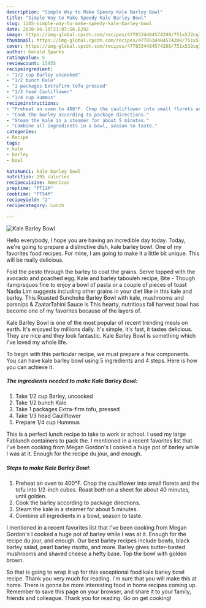 ```yaml
---
description: "Simple Way to Make Speedy Kale Barley Bowl"
title: "Simple Way to Make Speedy Kale Barley Bowl"
slug: 1145-simple-way-to-make-speedy-kale-barley-bowl
date: 2020-06-10T21:07:56.629Z
image: https://img-global.cpcdn.com/recipes/4778534484574208/751x532cq70/kale-barley-bowl-recipe-main-photo.jpg
thumbnail: https://img-global.cpcdn.com/recipes/4778534484574208/751x532cq70/kale-barley-bowl-recipe-main-photo.jpg
cover: https://img-global.cpcdn.com/recipes/4778534484574208/751x532cq70/kale-barley-bowl-recipe-main-photo.jpg
author: Gerald Sparks
ratingvalue: 5
reviewcount: 15455
recipeingredient:
- "1/2 cup Barley uncooked"
- "1/2 bunch Kale"
- "1 packages Extrafirm tofu pressed"
- "1/3 head Cauliflower"
- "1/4 cup Hummus"
recipeinstructions:
- "Preheat an oven to 400°F. Chop the cauliflower into small florets and the tofu into 1/2-inch cubes. Roast both on a sheet for about 40 minutes, until golden."
- "Cook the barley according to package directions."
- "Steam the kale in a steamer for about 5 minutes."
- "Combine all ingredients in a bowl, season to taste."
categories:
- Recipe
tags:
- kale
- barley
- bowl

katakunci: kale barley bowl 
nutrition: 195 calories
recipecuisine: American
preptime: "PT12M"
cooktime: "PT54M"
recipeyield: "2"
recipecategory: Lunch

---
```



![Kale Barley Bowl](https://img-global.cpcdn.com/recipes/4778534484574208/751x532cq70/kale-barley-bowl-recipe-main-photo.jpg)

Hello everybody, I hope you are having an incredible day today. Today, we're going to prepare a distinctive dish, kale barley bowl. One of my favorites food recipes. For mine, I am going to make it a little bit unique. This will be really delicious.

Fold the pesto through the barley to coat the grains. Serve topped with the avocado and poached egg. Kale and barley tabouleh recipe, Bite - Though itamprsquos fine to enjoy a bowl of pasta or a couple of pieces of toast Nadia Lim suggests including other grains in your diet like in this kale and barley. This Roasted Sunchoke Barley Bowl with kale, mushrooms and parsnips &amp; ZaatarTahini Sauce is This hearty, nutritious fall harvest bowl has become one of my favorites because of the layers of.

Kale Barley Bowl is one of the most popular of recent trending meals on earth. It's enjoyed by millions daily. It's simple, it's fast, it tastes delicious. They are nice and they look fantastic. Kale Barley Bowl is something which I've loved my whole life.


To begin with this particular recipe, we must prepare a few components. You can have kale barley bowl using 5 ingredients and 4 steps. Here is how you can achieve it.

<!--inarticleads1-->

##### The ingredients needed to make Kale Barley Bowl:

1. Take 1/2 cup Barley, uncooked
1. Take 1/2 bunch Kale
1. Take 1 packages Extra-firm tofu, pressed
1. Take 1/3 head Cauliflower
1. Prepare 1/4 cup Hummus


This is a perfect lunch recipe to take to work or school. I used my large Fablunch containers to pack the. I mentioned in a recent favorites list that I&#39;ve been cooking from Megan Gordon&#39;s I cooked a huge pot of barley while I was at it. Enough for the recipe du jour, and enough. 

<!--inarticleads2-->

##### Steps to make Kale Barley Bowl:

1. Preheat an oven to 400°F. Chop the cauliflower into small florets and the tofu into 1/2-inch cubes. Roast both on a sheet for about 40 minutes, until golden.
1. Cook the barley according to package directions.
1. Steam the kale in a steamer for about 5 minutes.
1. Combine all ingredients in a bowl, season to taste.


I mentioned in a recent favorites list that I&#39;ve been cooking from Megan Gordon&#39;s I cooked a huge pot of barley while I was at it. Enough for the recipe du jour, and enough. Our best barley recipes include bowls, black barley salad, pearl barley risotto, and more. Barley gives butter-basted mushrooms and shaved cheese a hefty base. Top the bowl with golden brown. 

So that is going to wrap it up for this exceptional food kale barley bowl recipe. Thank you very much for reading. I'm sure that you will make this at home. There is gonna be more interesting food in home recipes coming up. Remember to save this page on your browser, and share it to your family, friends and colleague. Thank you for reading. Go on get cooking!
